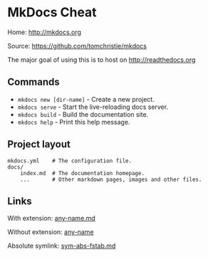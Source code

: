 # MkDocs Cheat

Home: <http://mkdocs.org>

Source: <https://github.com/tomchristie/mkdocs>

The major goal of using this is to host on <http://readthedocs.org>

## Commands

- `mkdocs new [dir-name]` - Create a new project.
- `mkdocs serve` - Start the live-reloading docs server.
- `mkdocs build` - Build the documentation site.
- `mkdocs help` - Print this help message.

## Project layout

    mkdocs.yml    # The configuration file.
    docs/
        index.md  # The documentation homepage.
        ...       # Other markdown pages, images and other files.

## Links

With extension: [any-name.md](any-name.md)

Without extension: [any-name](any-name)

Absolute symlink: [sym-abs-fstab.md](sym-abs-fstab.md)
